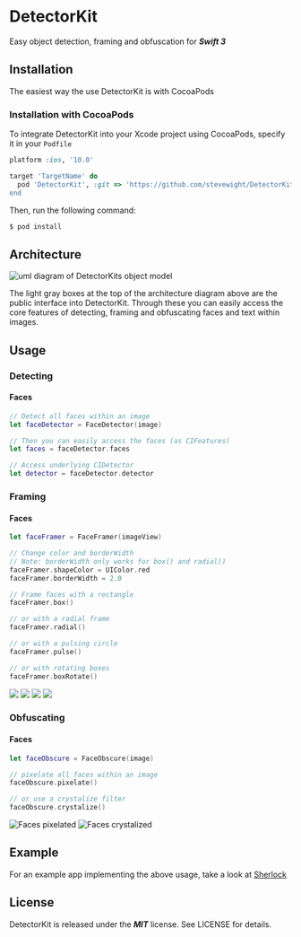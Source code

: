 # DetectorKit
Easy object detection, framing and obfuscation for **_Swift 3_**

## Installation
The easiest way the use DetectorKit is with CocoaPods

### Installation with CocoaPods
To integrate DetectorKit into your Xcode project using CocoaPods, specify it in your `Podfile`

```ruby
platform :ios, '10.0'

target 'TargetName' do
  pod 'DetectorKit', :git => 'https://github.com/stevewight/DetectorKit.git
end
```

Then, run the following command:

```bash
$ pod install
```


## Architecture

![uml diagram of DetectorKits object model](https://github.com/stevewight/DetectorKit/blob/master/images/v002-architecture.png)

The light gray boxes at the top of the architecture diagram above are the public interface into DetectorKit.  Through these you can easily access the core features of detecting, framing and obfuscating faces and text within images.

## Usage

### Detecting
#### Faces
```swift
// Detect all faces within an image
let faceDetector = FaceDetector(image)

// Then you can easily access the faces (as CIFeatures)
let faces = faceDetector.faces

// Access underlying CIDetector
let detector = faceDetector.detector
```

### Framing
#### Faces
```swift
let faceFramer = FaceFramer(imageView)

// Change color and borderWidth 
// Note: borderWidth only works for box() and radial()
faceFramer.shapeColor = UIColor.red
faceFramer.borderWidth = 2.0

// Frame faces with a rectangle
faceFramer.box()

// or with a radial frame
faceFramer.radial()

// or with a pulsing circle
faceFramer.pulse()

// or with rotating boxes
faceFramer.boxRotate()
```
![](https://github.com/stevewight/DetectorKit/blob/master/images/box-frame.gif)
![](https://github.com/stevewight/DetectorKit/blob/master/images/radial-frame.gif)
![](https://github.com/stevewight/DetectorKit/blob/master/images/pulse-frame.gif)
![](https://github.com/stevewight/DetectorKit/blob/master/images/box-rotate-frame.gif)

### Obfuscating
#### Faces
```swift
let faceObscure = FaceObscure(image)

// pixelate all faces within an image
faceObscure.pixelate()

// or use a crystalize filter
faceObscure.crystalize()
```
![Faces pixelated](https://github.com/stevewight/DetectorKit/blob/master/images/pixelate-faces.png)
![Faces crystalized](https://github.com/stevewight/DetectorKit/blob/master/images/crystalize-faces.png)

## Example

For an example app implementing the above usage, take a look at [Sherlock](https://github.com/stevewight/Sherlock)

## License

DetectorKit is released under the ***MIT*** license. See LICENSE for details.
